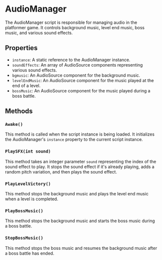 # AudioManager

The AudioManager script is responsible for managing audio in the platformer game. It controls background music, level end music, boss music, and various sound effects.

## Properties

- `instance`: A static reference to the AudioManager instance.
- `soundEffects`: An array of AudioSource components representing various sound effects.
- `bgmusic`: An AudioSource component for the background music.
- `levelEndMusic`: An AudioSource component for the music played at the end of a level.
- `bossMusic`: An AudioSource component for the music played during a boss battle.

## Methods

### `Awake()`

This method is called when the script instance is being loaded. It initializes the AudioManager's `instance` property to the current script instance.

### `PlaySFX(int sound)`

This method takes an integer parameter `sound` representing the index of the sound effect to play. It stops the sound effect if it's already playing, adds a random pitch variation, and then plays the sound effect.

### `PlayLevelVictory()`

This method stops the background music and plays the level end music when a level is completed.

### `PlayBossMusic()`

This method stops the background music and starts the boss music during a boss battle.

### `StopBossMusic()`

This method stops the boss music and resumes the background music after a boss battle has ended.
